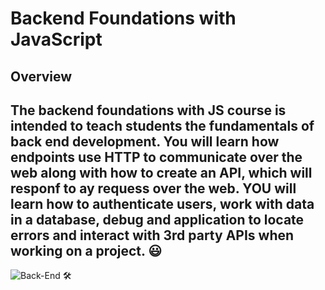 # Backend Foundations with JavaScript

## Overview
The backend foundations with JS course is intended to teach students the fundamentals of back end development. You will learn how endpoints use HTTP to communicate over the web along with how to create an API, which will responf to ay requess over the web. YOU will learn how to authenticate users, work with data in a database, debug and application to locate errors and interact with 3rd party APIs when working on a project. 😃
--
![Back-End 🛠 ]('https://raw.githubusercontent.com/CodefulDom/backend-foundations-woz-u/blob/master/backend-foundations/backend-architecture.png)
